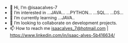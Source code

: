 - 👋 Hi, I’m @isaacalves-7
- 👀 I’m interested in ...JAVA... ...PYTHON... ...SQL... ...DS...
- 🌱 I’m currently learning ...JAVA..
- 💞️ I’m looking to collaborate on development projects.
- 📫 How to reach me isaacalves_7@hotmail.com | https://www.linkedin.com/in/isaac-alves-5b416634/

<!---
isaacalves-7/isaacalves-7 is a ✨ special ✨ repository because its `README.md` (this file) appears on your GitHub profile.
You can click the Preview link to take a look at your changes.
--->
